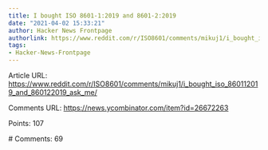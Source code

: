 ```yaml
---
title: I bought ISO 8601-1:2019 and 8601-2:2019
date: "2021-04-02 15:33:21"
author: Hacker News Frontpage
authorlink: https://www.reddit.com/r/ISO8601/comments/mikuj1/i_bought_iso_860112019_and_860122019_ask_me/
tags:
- Hacker-News-Frontpage
---
```


<p>Article URL: <a href="https://www.reddit.com/r/ISO8601/comments/mikuj1/i_bought_iso_860112019_and_860122019_ask_me/">https://www.reddit.com/r/ISO8601/comments/mikuj1/i_bought_iso_860112019_and_860122019_ask_me/</a></p>
<p>Comments URL: <a href="https://news.ycombinator.com/item?id=26672263">https://news.ycombinator.com/item?id=26672263</a></p>
<p>Points: 107</p>
<p># Comments: 69</p>
